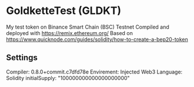 # GoldketteTest (GLDKT) 
My test token on Binance Smart Chain (BSC) Testnet
Compiled and deployed with https://remix.ethereum.org/
Based on https://www.quicknode.com/guides/solidity/how-to-create-a-bep20-token

## Settings
Compiler: 0.8.0+commit.c7dfd78e
Envirement: Injected Web3
Language: Solidity
initialSupply: "100000000000000000000"

